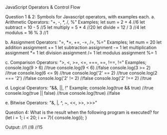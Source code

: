 JavaScript Operators & Control Flow

Question 1 & 2:
Symbols for Javascript operators, with examples each.
a.	Arithmetic Operators: "+, -, *, /, %"
    Examples;
        let sum = 2 + 4             //6
        let subtract = 10 - 5       //5
        let multiply = 5 * 4        //20
        let divide = 12 / 3         //4
        let modulus = 16 % 3        //1


b.	Assignment Operators: "=, *=, +=, -=, /=, %="
    Examples;
        let num = 20
        let addition assignment += 1
        let subtraction assignment -= 1
        let multiplication assignment *= 1
        let division assignment /= 1
        let modulus assignment %= 1


c.	Comparison Operators: ">, <, >=, <=, ===, ==, !==, !="
    Examples;
        console.log(9 > 6)      //true
        console.log(9 < 6)      //false
        console.log(3 >= 2)     //true
        console.log(6 <= 9)     //true
        console.log('2' == 2)   //true
        console.log(2 === '2')  //false
        console.log('2' != 2)   //false
        console.log('2' !== 2)  //true


d.	Logical Operators: "&&, ||, !"
    Example;
        console.log(true && true)   //true
        consele.log(true || false)  //true
        console.log(!true)          //false
        

e.	Bitwise Operators: "&, |, ^, ~, <<, >>, >>>"


Question 4:
What is the result when the following program is executed?
for (let i = 1; i < 20; i += 7){
    console.log(i);
    }

Output:
    //1
    //8
    //15